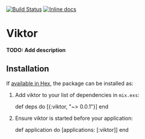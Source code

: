[![Build Status](https://travis-ci.org/josephyi/viktor.svg?branch=master)](https://travis-ci.org/josephyi/viktor)
[![Inline docs](http://inch-ci.org/github/josephyi/viktor.svg?branch=master)](http://inch-ci.org/github/josephyi/viktor)

# Viktor

**TODO: Add description**

## Installation

If [available in Hex](https://hex.pm/docs/publish), the package can be installed as:

  1. Add viktor to your list of dependencies in `mix.exs`:

        def deps do
          [{:viktor, "~> 0.0.1"}]
        end

  2. Ensure viktor is started before your application:

        def application do
          [applications: [:viktor]]
        end

